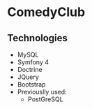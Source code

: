 # ComedyClub

## Technologies

* MySQL
* Symfony 4
* Doctrine
* JQuery
* Bootstrap
* Previouslly used:
  * PostGreSQL